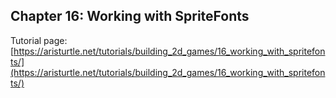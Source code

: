 ## Chapter 16: Working with SpriteFonts

Tutorial page: [https://aristurtle.net/tutorials/building_2d_games/16_working_with_spritefonts/](https://aristurtle.net/tutorials/building_2d_games/16_working_with_spritefonts/)